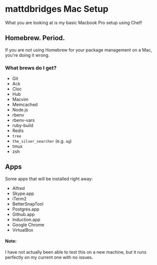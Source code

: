 # mattdbridges Mac Setup

What you are looking at is my basic Macbook Pro setup using Chef!

## Homebrew. Period.

If you are not using Homebrew for your package management on a Mac, you're doing it wrong.

### What brews do I get?

* Git
* Ack
* Cloc
* Hub
* Macvim
* Memcached
* Node.js
* rbenv
* rbenv-vars
* ruby-build
* Redis
* `tree`
* `the_silver_searcher` (e.g. `ag`)
* tmux
* zsh

## Apps

Some apps that will be installed right away:

* Alfred
* Skype.app
* iTerm2
* BetterSnapTool
* Postgres.app
* Github.app
* Induction.app
* Google Chrome
* VirtualBox

#### Note:

I have not actually been able to test this on a new machine, but it runs perfectly on my current one with no issues.
